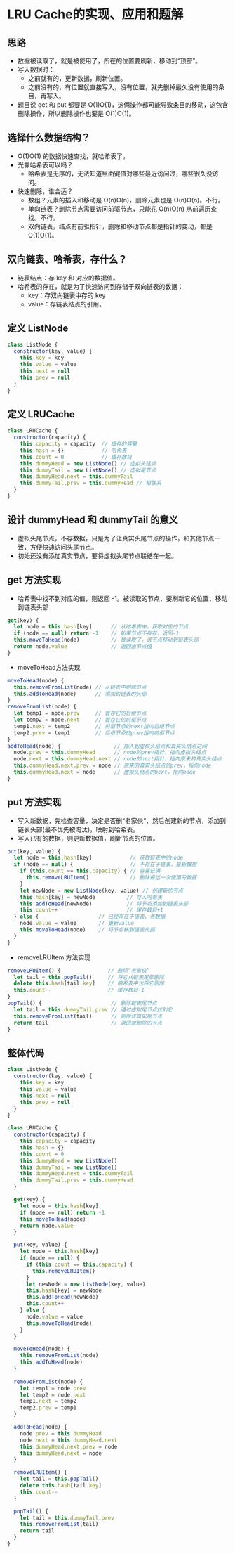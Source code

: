 # LRU Cache的实现、应用和题解

## 思路
- 数据被读取了，就是被使用了，所在的位置要刷新，移动到“顶部”。
- 写入数据时：
  - 之前就有的，更新数据，刷新位置。
  - 之前没有的，有位置就直接写入，没有位置，就先删掉最久没有使用的条目，再写入。
- 题目说 get 和 put 都要是 O(1)O(1)，这俩操作都可能导致条目的移动，这包含删除操作，所以删除操作也要是 O(1)O(1)。

## 选择什么数据结构？
- O(1)O(1) 的数据快速查找，就哈希表了。
- 光靠哈希表可以吗？
  - 哈希表是无序的，无法知道里面键值对哪些最近访问过，哪些很久没访问。
- 快速删除，谁合适？
  - 数组？元素的插入和移动是 O(n)O(n)，删除元素也是 O(n)O(n)。不行。
  - 单向链表？删除节点需要访问前驱节点，只能花 O(n)O(n) 从前遍历查找。不行。
  - 双向链表，结点有前驱指针，删除和移动节点都是指针的变动，都是 O(1)O(1)。

## 双向链表、哈希表，存什么？
- 链表结点：存 key 和 对应的数据值。
- 哈希表的存在，就是为了快速访问到存储于双向链表的数据：
  - key：存双向链表中存的 key
  - value：存链表结点的引用。

## 定义 ListNode

```js
class ListNode {
  constructor(key, value) {
    this.key = key     
    this.value = value
    this.next = null
    this.prev = null
  }
}
```

## 定义 LRUCache

```js
class LRUCache {
  constructor(capacity) {     
    this.capacity = capacity  // 缓存的容量
    this.hash = {}            // 哈希表
    this.count = 0            // 缓存数目
    this.dummyHead = new ListNode() // 虚拟头结点
    this.dummyTail = new ListNode() // 虚拟尾节点
    this.dummyHead.next = this.dummyTail
    this.dummyTail.prev = this.dummyHead // 相联系
  }
}
```

## 设计 dummyHead 和 dummyTail 的意义
- 虚拟头尾节点，不存数据，只是为了让真实头尾节点的操作，和其他节点一致，方便快速访问头尾节点。
- 初始还没有添加真实节点，要将虚拟头尾节点联结在一起。

## get 方法实现

- 哈希表中找不到对应的值，则返回 -1。被读取的节点，要刷新它的位置，移动到链表头部

```js
get(key) {
  let node = this.hash[key]      // 从哈希表中，获取对应的节点
  if (node == null) return -1    // 如果节点不存在，返回-1
  this.moveToHead(node)          // 被读取了，该节点移动到链表头部
  return node.value              // 返回出节点值
}
```
- moveToHead方法实现

```js
moveToHead(node) {         
  this.removeFromList(node) // 从链表中删除节点
  this.addToHead(node)      // 添加到链表的头部
}
removeFromList(node) {        
  let temp1 = node.prev     // 暂存它的后继节点
  let temp2 = node.next     // 暂存它的前驱节点
  temp1.next = temp2        // 前驱节点的next指向后继节点
  temp2.prev = temp1        // 后继节点的prev指向前驱节点
}
addToHead(node) {                 // 插入到虚拟头结点和真实头结点之间
  node.prev = this.dummyHead      // node的prev指针，指向虚拟头结点
  node.next = this.dummyHead.next // node的next指针，指向原来的真实头结点
  this.dummyHead.next.prev = node // 原来的真实头结点的prev，指向node
  this.dummyHead.next = node      // 虚拟头结点的next，指向node
}

```

## put 方法实现
- 写入新数据，先检查容量，决定是否删“老家伙”，然后创建新的节点，添加到链表头部(最不优先被淘汰)，映射到哈希表。
- 写入已有的数据，则更新数据值，刷新节点的位置。

```js
put(key, value) {
  let node = this.hash[key]            // 获取链表中的node
  if (node == null) {                  // 不存在于链表，是新数据
    if (this.count == this.capacity) { // 容量已满
      this.removeLRUItem()             // 删除最远一次使用的数据
    }
    let newNode = new ListNode(key, value) // 创建新的节点
    this.hash[key] = newNode          // 存入哈希表
    this.addToHead(newNode)           // 将节点添加到链表头部
    this.count++                      // 缓存数目+1
  } else {                   // 已经存在于链表，老数据
    node.value = value       // 更新value
    this.moveToHead(node)    // 将节点移到链表头部
  }
}
```
- removeLRUItem 方法实现

```js
removeLRUItem() {               // 删除“老家伙”
  let tail = this.popTail()     // 将它从链表尾部删除
  delete this.hash[tail.key]    // 哈希表中也将它删除
  this.count--                  // 缓存数目-1
}
popTail() {                      // 删除链表尾节点
  let tail = this.dummyTail.prev // 通过虚拟尾节点找到它
  this.removeFromList(tail)      // 删除该真实尾节点
  return tail                    // 返回被删除的节点
}
```

## 整体代码

```js
class ListNode {
  constructor(key, value) {
    this.key = key
    this.value = value
    this.next = null
    this.prev = null
  }
}

class LRUCache {
  constructor(capacity) {
    this.capacity = capacity
    this.hash = {}
    this.count = 0
    this.dummyHead = new ListNode()
    this.dummyTail = new ListNode()
    this.dummyHead.next = this.dummyTail
    this.dummyTail.prev = this.dummyHead
  }

  get(key) {
    let node = this.hash[key]
    if (node == null) return -1
    this.moveToHead(node)
    return node.value
  }

  put(key, value) {
    let node = this.hash[key]
    if (node == null) {
      if (this.count == this.capacity) {
        this.removeLRUItem()
      }
      let newNode = new ListNode(key, value)
      this.hash[key] = newNode
      this.addToHead(newNode)
      this.count++
    } else {
      node.value = value
      this.moveToHead(node)
    }
  }

  moveToHead(node) {
    this.removeFromList(node)
    this.addToHead(node)
  }
  
  removeFromList(node) {
    let temp1 = node.prev
    let temp2 = node.next
    temp1.next = temp2
    temp2.prev = temp1
  }

  addToHead(node) {
    node.prev = this.dummyHead
    node.next = this.dummyHead.next
    this.dummyHead.next.prev = node
    this.dummyHead.next = node
  }

  removeLRUItem() {
    let tail = this.popTail()
    delete this.hash[tail.key]
    this.count--
  }

  popTail() {
    let tail = this.dummyTail.prev
    this.removeFromList(tail)
    return tail
  }
}
```
